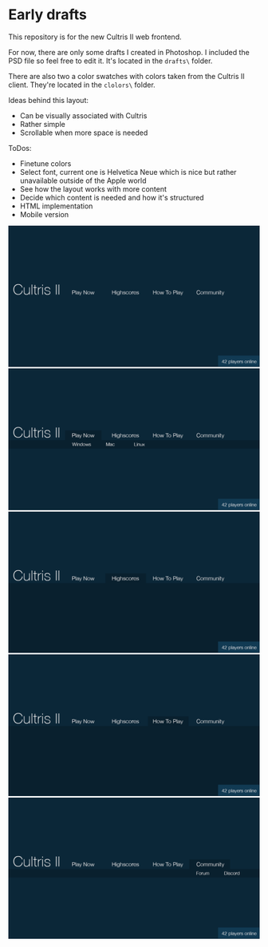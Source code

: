 # Early drafts #

This repository is for the new Cultris II web frontend.

For now, there are only some drafts I created in Photoshop. I included the PSD file so feel free to edit it. It's located in the `drafts\` folder.

There are also two a color swatches with colors taken from the Cultris II client. They're located in the `clolors\` folder. 

Ideas behind this layout:
 - Can be visually associated with Cultris
 - Rather simple
 - Scrollable when more space is needed

ToDos:
 - Finetune colors
 - Select font, current one is Helvetica Neue which is nice but rather unavailable outside of the Apple world
 - See how the layout works with more content
 - Decide which content is needed and how it's structured
 - HTML implementation
 - Mobile version

![default state](https://github.com/cultris-community/cultris-frontend/blob/master/drafts/mockup_pictures/draft_3_start.png)
![play now selected](https://github.com/cultris-community/cultris-frontend/blob/master/drafts/mockup_pictures/draft_3_down.png)
![highscore selected](https://github.com/cultris-community/cultris-frontend/blob/master/drafts/mockup_pictures/draft_3_high.png)
![how to play selected](https://github.com/cultris-community/cultris-frontend/blob/master/drafts/mockup_pictures/draft_3_how.png)
![community selected](https://github.com/cultris-community/cultris-frontend/blob/master/drafts/mockup_pictures/draft_3_com.png)
